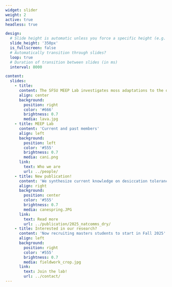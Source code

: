 ```yaml
---
widget: slider
weight: 2
active: true
headless: true

design:
  # Slide height is automatic unless you force a specific height (e.g. '400px')
  slide_height: '350px'
  is_fullscreen: false
  # Automatically transition through slides?
  loop: true
  # Duration of transition between slides (in ms)
  interval: 8000

content:
  slides:
    - title: 
      content: The SFSU MEEP Lab investigates moss adaptations to the desiccating and irradiating conditions of life on land
      align: center
      background:
        position: right
        color: '#666'
        brightness: 0.7
        media: lava.jpg
    - title: MEEP Lab
      content: 'Current and past members'
      align: left
      background:
        position: left
        color: '#555'
        brightness: 0.7
        media: cani.png
      link:
        text: Who we are
        url: ../people/
    - title: New publication!
      content: 'We synthesize current knowledge on desiccation tolerance and outline a roadmap to accelerate research and unlock its potential for climate resilience, agriculture, and health.'
      align: right
      background:
        position: center
        color: '#555'
        brightness: 0.7
        media: canespring.JPG
      link:
        text: Read more
        url: ../publication/2025_natcomms_dry/
    - title: Interested in our research?
      content: 'Now recruiting masters students to start in Fall 2025'
      align: left
      background:
        position: right
        color: '#555'
        brightness: 0.7
        media: fieldwork_crop.jpg
      link:
        text: Join the lab!
        url: ../contact/        
---
```

